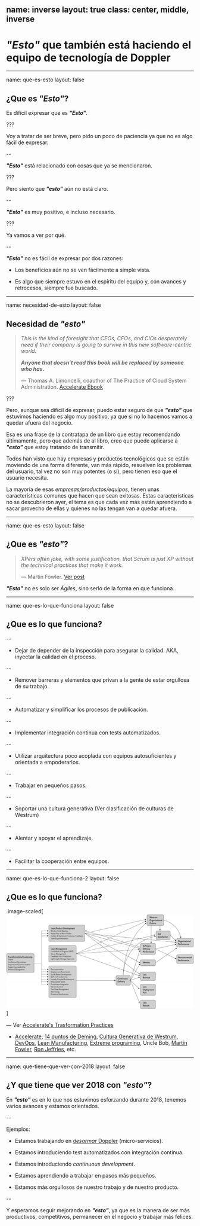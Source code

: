 name: inverse
layout: true
class: center, middle, inverse
---
# _**"Esto"**_ que también está haciendo el equipo de tecnología de Doppler

---
name: que-es-esto
layout: false
## ¿Que es _**"Esto"**_?

Es difícil expresar que es _**"Esto"**_.

???

Voy a tratar de ser breve, pero pido un poco de paciencia ya que no es algo fácil de expresar.

--

_**"Esto"**_ está relacionado con cosas que ya se mencionaron.

???

Pero siento que _**"esto"**_ aún no está claro.

--

_**"Esto"**_ es muy positivo, e incluso necesario.

???

Ya vamos a ver por qué.

--

_**"Esto"**_ no es fácil de expresar por dos razones:

* Los beneficios aún no se ven fácilmente a simple vista.

* Es algo que siempre estuvo en el espíritu del equipo y, con avances y retrocesos, siempre fue buscado.

---
name: necesidad-de-esto
layout: false
## Necesidad de _**"esto"**_

> _This is the kind of foresight that CEOs, CFOs, and CIOs desperately need if their company is going to survive in this new software-centric world._
>
> _**Anyone that doesn’t read this book will be replaced by someone who has.**_
>
> — Thomas A. Limoncelli, coauthor of The Practice of Cloud System Administration. [Accelerate Ebook](https://makingsense.slack.com/files/U04U7GL8D/FFK3H0280/accelerate_-_forsgren_phd.mobi)

???

Pero, aunque sea difícil de expresar, puedo estar seguro de que _**"esto"**_ que estuvimos haciendo es algo muy positivo, ya que si no lo hacemos vamos a quedar afuera del negocio.

Esa es una frase de la contratapa de un libro que estoy recomendando últimamente, pero que además de al libro, creo que puede aplicarse a _**"esto"**_ que estoy tratando de transmitir.

Todos han visto que hay empresas y productos tecnológicos que se están moviendo de una forma diferente, van más rápido, resuelven los problemas del usuario, tal vez no son muy potentes (o si), pero tienen eso que el usuario necesita.

La mayoría de esas _empresas/productos/equipos_, tienen unas características comunes que hacen que sean exitosas. Estas características no se descubrieron ayer, el tema es que cada vez más están aprendiendo a sacar provecho de ellas y quienes no las tengan van a quedar afuera.

---
name: que-es-esto
layout: false
## ¿Que es _**"esto"**_?

> _XPers often joke, with some justification, that Scrum is just XP without the technical practices that make it work._
>
> — Martin Fowler. [Ver post](https://martinfowler.com/bliki/FlaccidScrum.html)

_**"Esto"**_ no es solo ser _Ágiles_, sino serlo de la forma en que funciona.

---
name: que-es-lo-que-funciona
layout: false
## ¿Que es lo que funciona?

--

* Dejar de depender de la inspección para asegurar la calidad. AKA, inyectar la calidad en el proceso.

--

* Remover barreras y elementos que privan a la gente de estar orgullosa de su trabajo.

--

* Automatizar y simplificar los procesos de publicación.

--

* Implementar integración continua con tests automatizados.

--

* Utilizar arquitectura poco acoplada con equipos autosuficientes y orientada a empoderarlos.

--

* Trabajar en pequeños pasos.

--

* Soportar una cultura generativa (Ver clasificación de culturas de Westrum)

--

* Alentar y apoyar el aprendizaje.

--

* Facilitar la cooperación entre equipos.

---
name: que-es-lo-que-funciona-2
layout: false
## ¿Que es lo que funciona?

.image-scaled[![Overall Research Program](overall-research-program.png)]

 — Ver [Accelerate's Trasformation Practices](https://devops-research.com/assets/transformation_practices.pdf)

* [Accelerate](https://makingsense.slack.com/files/U04U7GL8D/FFK3H0280/accelerate_-_forsgren_phd.mobi), [14 puntos de Deming](https://www.educadictos.com/calidad-total-los-14-puntos-de-deming/), [Cultura Generativa de Westrum](https://qualitysafety.bmj.com/content/13/suppl_2/ii22), [DevOps](https://es.atlassian.com/devops), [Lean Manufacturing](https://es.wikipedia.org/wiki/Lean_manufacturing), [Extreme programing](https://es.wikipedia.org/wiki/Programaci%C3%B3n_extrema), Uncle Bob, [Martin Fowler](https://martinfowler.com/articles/agile-aus-2018.html), [Ron Jeffries](https://ronjeffries.com/categories/success/), etc.

---
name: que-tiene-que-ver-con-2018
layout: false
## ¿Y que tiene que ver 2018 con _**"esto"**_?

En _**"esto"**_ es en lo que nos estuvimos esforzando durante 2018, tenemos varios avances y estamos orientados.

--

Ejemplos:

* Estamos trabajando en [_desarmar_ Doppler](https://gist.github.com/andresmoschini/14fea591110fba4f6fc496f1ad1cb27e) (micro-servicios).

* Estamos introduciendo test automatizados con integración continua.

* Estamos introduciendo _continuous development_.

* Estamos aprendiendo a trabajar en pasos más pequeños.

* Estamos más orgullosos de nuestro trabajo y de nuestro producto.

--

Y esperamos seguir mejorando en _**"esto"**_, ya que es la manera de ser más productivos, competitivos, permanecer en el negocio y trabajar más felices.
